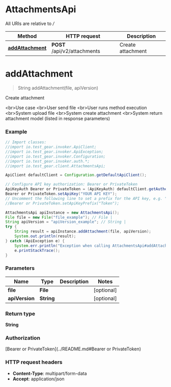 # AttachmentsApi

All URIs are relative to */*

Method | HTTP request | Description
------------- | ------------- | -------------
[**addAttachment**](AttachmentsApi.md#addAttachment) | **POST** /api/v2/attachments | Create attachment

<a name="addAttachment"></a>
# **addAttachment**
> String addAttachment(file, apiVersion)

Create attachment

&lt;br&gt;Use case  &lt;br&gt;User send file  &lt;br&gt;User runs method execution  &lt;br&gt;System upload file  &lt;br&gt;System create attachment  &lt;br&gt;System return attachment model (listed in response parameters)

### Example
```java
// Import classes:
//import io.test_gear.invoker.ApiClient;
//import io.test_gear.invoker.ApiException;
//import io.test_gear.invoker.Configuration;
//import io.test_gear.invoker.auth.*;
//import io.test_gear.client.AttachmentsApi;

ApiClient defaultClient = Configuration.getDefaultApiClient();

// Configure API key authorization: Bearer or PrivateToken
ApiKeyAuth Bearer or PrivateToken = (ApiKeyAuth) defaultClient.getAuthentication("Bearer or PrivateToken");
Bearer or PrivateToken.setApiKey("YOUR API KEY");
// Uncomment the following line to set a prefix for the API key, e.g. "Token" (defaults to null)
//Bearer or PrivateToken.setApiKeyPrefix("Token");

AttachmentsApi apiInstance = new AttachmentsApi();
File file = new File("file_example"); // File | 
String apiVersion = "apiVersion_example"; // String | 
try {
    String result = apiInstance.addAttachment(file, apiVersion);
    System.out.println(result);
} catch (ApiException e) {
    System.err.println("Exception when calling AttachmentsApi#addAttachment");
    e.printStackTrace();
}
```

### Parameters

Name | Type | Description  | Notes
------------- | ------------- | ------------- | -------------
 **file** | **File**|  | [optional]
 **apiVersion** | **String**|  | [optional]

### Return type

**String**

### Authorization

[Bearer or PrivateToken](../README.md#Bearer or PrivateToken)

### HTTP request headers

 - **Content-Type**: multipart/form-data
 - **Accept**: application/json

